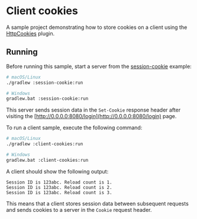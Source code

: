 # Client cookies

A sample project demonstrating how to store cookies on a client using the [HttpCookies](https://ktor.io/docs/http-cookies.html) plugin.

## Running

Before running this sample, start a server from the [session-cookie](https://github.com/ktorio/ktor-documentation/tree/main/codeSnippets/snippets/session-cookie) example:
```bash
# macOS/Linux
./gradlew :session-cookie:run

# Windows
gradlew.bat :session-cookie:run
```
This server sends session data in the `Set-Cookie` response header after visiting the [http://0.0.0.0:8080/login](http://0.0.0.0:8080/login) page.

To run a client sample, execute the following command:

```bash
# macOS/Linux
./gradlew :client-cookies:run

# Windows
gradlew.bat :client-cookies:run
```

A client should show the following output:
```
Session ID is 123abc. Reload count is 1.
Session ID is 123abc. Reload count is 2.
Session ID is 123abc. Reload count is 3.
```
This means that a client stores session data between subsequent requests and sends cookies to a server in the `Cookie` request header.
